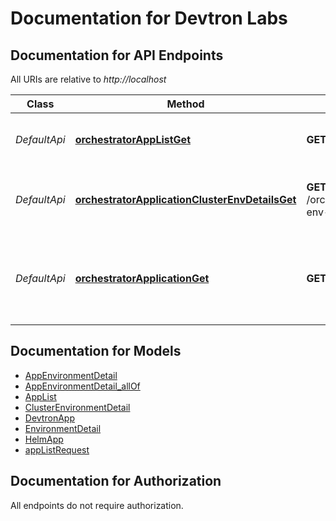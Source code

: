 # Documentation for Devtron Labs

<a name="documentation-for-api-endpoints"></a>
## Documentation for API Endpoints

All URIs are relative to *http://localhost*

Class | Method | HTTP request | Description
------------ | ------------- | ------------- | -------------
*DefaultApi* | [**orchestratorAppListGet**](Apis/DefaultApi.md#orchestratorapplistget) | **GET** /orchestrator/app/list/ | this api gives all devtron applications.
*DefaultApi* | [**orchestratorApplicationClusterEnvDetailsGet**](Apis/DefaultApi.md#orchestratorapplicationclusterenvdetailsget) | **GET** /orchestrator/application/cluster-env-details | returns cluster environment namespace mappings
*DefaultApi* | [**orchestratorApplicationGet**](Apis/DefaultApi.md#orchestratorapplicationget) | **GET** /orchestrator/application/ | this api gives all external application+ devtron helm chart applications.


<a name="documentation-for-models"></a>
## Documentation for Models

 - [AppEnvironmentDetail](./Models/AppEnvironmentDetail.md)
 - [AppEnvironmentDetail_allOf](./Models/AppEnvironmentDetail_allOf.md)
 - [AppList](./Models/AppList.md)
 - [ClusterEnvironmentDetail](./Models/ClusterEnvironmentDetail.md)
 - [DevtronApp](./Models/DevtronApp.md)
 - [EnvironmentDetail](./Models/EnvironmentDetail.md)
 - [HelmApp](./Models/HelmApp.md)
 - [appListRequest](./Models/appListRequest.md)


<a name="documentation-for-authorization"></a>
## Documentation for Authorization

All endpoints do not require authorization.
